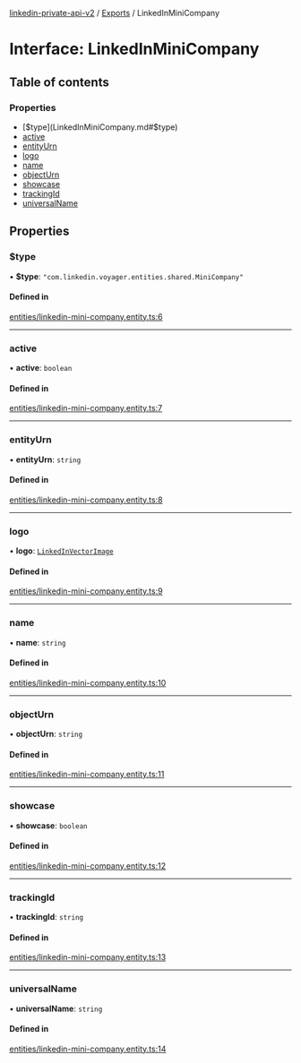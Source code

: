 [linkedin-private-api-v2](../README.md) / [Exports](../modules.md) / LinkedInMiniCompany

# Interface: LinkedInMiniCompany

## Table of contents

### Properties

- [$type](LinkedInMiniCompany.md#$type)
- [active](LinkedInMiniCompany.md#active)
- [entityUrn](LinkedInMiniCompany.md#entityurn)
- [logo](LinkedInMiniCompany.md#logo)
- [name](LinkedInMiniCompany.md#name)
- [objectUrn](LinkedInMiniCompany.md#objecturn)
- [showcase](LinkedInMiniCompany.md#showcase)
- [trackingId](LinkedInMiniCompany.md#trackingid)
- [universalName](LinkedInMiniCompany.md#universalname)

## Properties

### $type

• **$type**: ``"com.linkedin.voyager.entities.shared.MiniCompany"``

#### Defined in

[entities/linkedin-mini-company.entity.ts:6](https://github.com/akash-gupt/linkedin-private-api/blob/db337d2/src/entities/linkedin-mini-company.entity.ts#L6)

___

### active

• **active**: `boolean`

#### Defined in

[entities/linkedin-mini-company.entity.ts:7](https://github.com/akash-gupt/linkedin-private-api/blob/db337d2/src/entities/linkedin-mini-company.entity.ts#L7)

___

### entityUrn

• **entityUrn**: `string`

#### Defined in

[entities/linkedin-mini-company.entity.ts:8](https://github.com/akash-gupt/linkedin-private-api/blob/db337d2/src/entities/linkedin-mini-company.entity.ts#L8)

___

### logo

• **logo**: [`LinkedInVectorImage`](LinkedInVectorImage.md)

#### Defined in

[entities/linkedin-mini-company.entity.ts:9](https://github.com/akash-gupt/linkedin-private-api/blob/db337d2/src/entities/linkedin-mini-company.entity.ts#L9)

___

### name

• **name**: `string`

#### Defined in

[entities/linkedin-mini-company.entity.ts:10](https://github.com/akash-gupt/linkedin-private-api/blob/db337d2/src/entities/linkedin-mini-company.entity.ts#L10)

___

### objectUrn

• **objectUrn**: `string`

#### Defined in

[entities/linkedin-mini-company.entity.ts:11](https://github.com/akash-gupt/linkedin-private-api/blob/db337d2/src/entities/linkedin-mini-company.entity.ts#L11)

___

### showcase

• **showcase**: `boolean`

#### Defined in

[entities/linkedin-mini-company.entity.ts:12](https://github.com/akash-gupt/linkedin-private-api/blob/db337d2/src/entities/linkedin-mini-company.entity.ts#L12)

___

### trackingId

• **trackingId**: `string`

#### Defined in

[entities/linkedin-mini-company.entity.ts:13](https://github.com/akash-gupt/linkedin-private-api/blob/db337d2/src/entities/linkedin-mini-company.entity.ts#L13)

___

### universalName

• **universalName**: `string`

#### Defined in

[entities/linkedin-mini-company.entity.ts:14](https://github.com/akash-gupt/linkedin-private-api/blob/db337d2/src/entities/linkedin-mini-company.entity.ts#L14)
